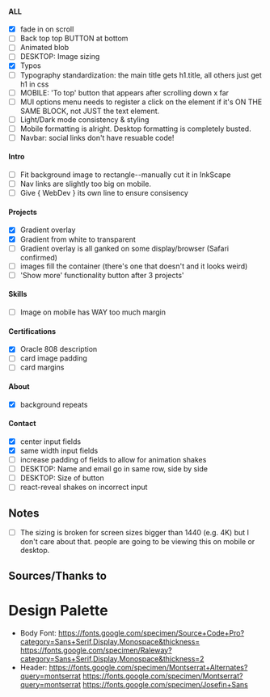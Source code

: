 #### ALL

- [x] fade in on scroll
- [ ] Back top top BUTTON at bottom
- [ ] Animated blob
- [ ] DESKTOP: Image sizing
- [x] Typos
- [ ] Typography standardization: the main title gets h1.title, all others just get h1 in css
- [ ] MOBILE: 'To top' button that appears after scrolling down x far
- [ ] MUI options menu needs to register a click on the element if it's ON THE SAME BLOCK, not JUST the text element.
- [ ] Light/Dark mode consistency & styling
- [ ] Mobile formatting is alright. Desktop formatting is completely busted.
- [ ] Navbar: social links don't have resuable code!

#### Intro

- [ ] Fit background image to rectangle--manually cut it in InkScape
- [ ] Nav links are slightly too big on mobile.
- [ ] Give { WebDev } its own line to ensure consisency

#### Projects

- [x] Gradient overlay
- [x] Gradient from white to transparent
- [ ] Gradient overlay is all ganked on some display/browser (Safari confirmed)
- [ ] images fill the container (there's one that doesn't and it looks weird)
- [ ] 'Show more' functionality button after 3 projects'

#### Skills

- [ ] Image on mobile has WAY too much margin

#### Certifications

- [x] Oracle 808 description
- [ ] card image padding
- [ ] card margins

#### About

- [x] background repeats

#### Contact

- [x] center input fields
- [x] same width input fields
- [ ] increase padding of fields to allow for animation shakes
- [ ] DESKTOP: Name and email go in same row, side by side
- [ ] DESKTOP: Size of button
- [ ] react-reveal shakes on incorrect input

## Notes

- [ ] The sizing is broken for screen sizes bigger than 1440 (e.g. 4K) but I don't care about that. people are going to be viewing this on mobile or desktop.

## Sources/Thanks to

# Design Palette

- Body Font: https://fonts.google.com/specimen/Source+Code+Pro?category=Sans+Serif,Display,Monospace&thickness=
  https://fonts.google.com/specimen/Raleway?category=Sans+Serif,Display,Monospace&thickness=2
- Header: https://fonts.google.com/specimen/Montserrat+Alternates?query=montserrat
  https://fonts.google.com/specimen/Montserrat?query=montserrat
  https://fonts.google.com/specimen/Josefin+Sans
